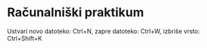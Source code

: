 # Računalniški praktikum
Ustvari novo datoteko: Ctrl+N, zapre datoteko: Ctrl+W, izbriše vrsto: Ctrl+Shift+K
